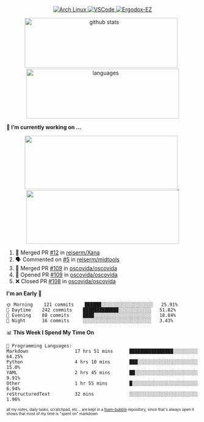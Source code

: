 <!--
**RobertRosca/RobertRosca** is a ✨ _special_ ✨ repository because its `README.md` (this file) appears on your GitHub profile.

Here are some ideas to get you started:

- 🔭 I’m currently working on ...
- 🌱 I’m currently learning ...
- 👯 I’m looking to collaborate on ...
- 🤔 I’m looking for help with ...
- 💬 Ask me about ...
- 📫 How to reach me: ...
- 😄 Pronouns: ...
- ⚡ Fun fact: ...
-->

<p align="center">
  <a href="https://www.archlinux.org/"> <img alt="Arch Linux" src="https://img.shields.io/badge/OS-Linux-informational?style=for-the-badge&logo=data:image/png;base64,iVBORw0KGgoAAAANSUhEUgAAABAAAAAQCAYAAAAf8/9hAAAACXBIWXMAAAsTAAALEwEAmpwYAAAA90lEQVQ4jZ3QPyvFcRTH8fNTV0qSlPzJajAwWK7yBMguD8AgiyzKpDwJuydg82dTZlFiURYTyi0lg7wMvrf77Xbv7/75LKfvOefzPud7IkqEubJ6qTCAB0z2C1j3r6N+AecJ8IahXs3T+NXQVq+AfZzgJwGeUenWPJ8Za9kW290CTrXWS8dbYLmNua69ToCrrPkRG7jIcq8YbmdebZpWTfkRfGb5g1bmArdZ0xeKrH6Z8u+4w2i9NpDiZkQs5syiKGTv7xTHI6IWETP59Aqe0oR7HGKhacNZ7OI69X1gChOBHdxgrfTCDdgSznCMscBK/t9uhSoG/wA7SnN2boysigAAAABJRU5ErkJggg=="> </a>
  <a href="https://code.visualstudio.com/"> <img alt="VSCode" src="https://img.shields.io/badge/Editor-VSCode-green?style=for-the-badge&logo=visual-studio-code&logoColor=white"> </a>
  <a href="https://ergodox-ez.com/"> <img alt="Ergodox-EZ" src="https://img.shields.io/badge/Keyboard-EZ-orange?style=for-the-badge"> </a>
 </p>
 
<p align="center">
  <img src="https://github-readme-stats.vercel.app/api?username=robertrosca&show_icons=true&theme=buefy&hide=stars&card_width=400" alt="github stats" height="130" width="400"/>
  &nbsp;
  <img src="https://github-readme-stats.vercel.app/api/top-langs/?username=robertrosca&layout=compact&theme=buefy&hide=jupyter%20notebook&card_width=400" alt="languages" height="130" width="400">
</p>


**🔭 I’m currently working on ...**

<p align="center">
  <a href="https://github.com/oscovida/oscovida"> <img src="https://github-readme-stats.vercel.app/api/pin/?username=oscovida&repo=oscovida&show_icons=true&theme=buefy&hide=stars&card_width=400" height="140" width="400"/> </a>
  &nbsp;
  <a href="https://github.com/reiserm/xana"> <img src="https://github-readme-stats.vercel.app/api/pin/?username=reiserm&repo=Xana&show_icons=true&theme=buefy&hide=stars&card_width=400" height="140" width="400"> </a>
</p>


<!--START_SECTION:activity-->
1. 🎉 Merged PR [#12](https://github.com//reiserm/Xana/pull/12) in [reiserm/Xana](https://github.com//reiserm/Xana)
2. 🗣 Commented on [#5](https://github.com//reiserm/midtools/issues/5) in [reiserm/midtools](https://github.com//reiserm/midtools)
3. 🎉 Merged PR [#109](https://github.com//oscovida/oscovida/pull/109) in [oscovida/oscovida](https://github.com//oscovida/oscovida)
4. 💪 Opened PR [#109](https://github.com//oscovida/oscovida/pull/109) in [oscovida/oscovida](https://github.com//oscovida/oscovida)
5. ❌ Closed PR [#108](https://github.com//oscovida/oscovida/pull/108) in [oscovida/oscovida](https://github.com//oscovida/oscovida)
<!--END_SECTION:activity-->

<!--START_SECTION:waka-->
**I'm an Early 🐤** 

```text
🌞 Morning    121 commits    ██████░░░░░░░░░░░░░░░░░░░   25.91% 
🌆 Daytime    242 commits    █████████████░░░░░░░░░░░░   51.82% 
🌃 Evening    88 commits     ████░░░░░░░░░░░░░░░░░░░░░   18.84% 
🌙 Night      16 commits     ░░░░░░░░░░░░░░░░░░░░░░░░░   3.43%

```


📊 **This Week I Spend My Time On** 

```text
💬 Programming Languages: 
Markdown                 17 hrs 51 mins      ████████████████░░░░░░░░░   64.25% 
Python                   4 hrs 10 mins       ███░░░░░░░░░░░░░░░░░░░░░░   15.0% 
YAML                     2 hrs 45 mins       ██░░░░░░░░░░░░░░░░░░░░░░░   9.91% 
Other                    1 hr 55 mins        █░░░░░░░░░░░░░░░░░░░░░░░░   6.94% 
reStructuredText         32 mins             ░░░░░░░░░░░░░░░░░░░░░░░░░   1.96%

```


<!--END_SECTION:waka-->

<sub><sup>all my notes, daily tasks, scratchpad, etc... are kept in a <a href="https://foambubble.github.io/foam/"> foam-bubble</a> repository, since that's always open it shows that most of my time is "spent on" markdown</sup></sub>
